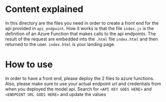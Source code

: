 # Content explained

In this directory are the files you need in order to create a front end for the api provided in `api_endpoint`. How it works is that the file `index.js` is the definition of an Azure Function that makes calls to the api endpoints. The result of the request are embedded into the `.html` file `index.html` and then returned to the user. `index.html` is your landing page.

# How to use
In order to have a front end, please deploy the 2 files to azure functions. Also, please make sure to use your actual endpoint url and credentials from when you deployed the model api. Search for `<API KEY GOES HERE>` and `<ENDPOINT URL GOES HERE>` and update the values